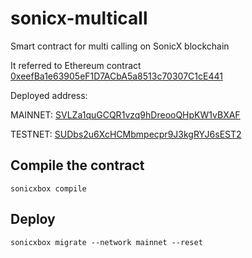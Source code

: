 # sonicx-multicall
Smart contract for multi calling on SonicX blockchain

It referred to Ethereum contract [0xeefBa1e63905eF1D7ACbA5a8513c70307C1cE441](https://etherscan.io/address/0xeefBa1e63905eF1D7ACbA5a8513c70307C1cE441)

Deployed address:

MAINNET: [SVLZa1quGCQR1vzq9hDreooQHpKW1vBXAF](https://soxscan.com/#/address/SVLZa1quGCQR1vzq9hDreooQHpKW1vBXAF)

TESTNET: [SUDbs2u6XcHCMbmpecpr9J3kgRYJ6sEST2](http://testnet.soxscan.com/#/address/SUDbs2u6XcHCMbmpecpr9J3kgRYJ6sEST2)

## Compile the contract
```sonicxbox compile```

## Deploy
```sonicxbox migrate --network mainnet --reset```
